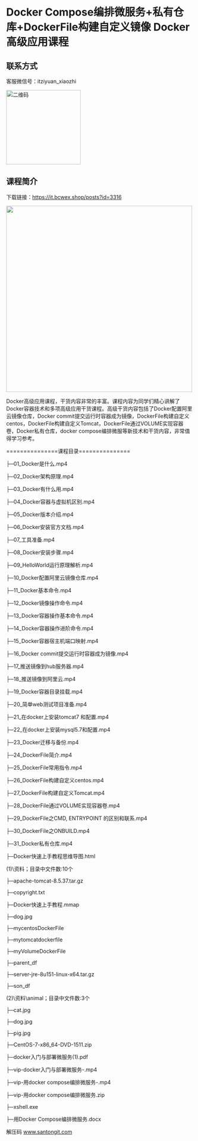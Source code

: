# Docker Compose编排微服务+私有仓库+DockerFile构建自定义镜像 Docker高级应用课程

## 联系方式

客服微信号：itziyuan_xiaozhi

<img src="https://ziyuanyun.oss-cn-guangzhou.aliyuncs.com/common/20240614073449/666b82192834a.jpg" width="200" height="200" alt="二维码">

## 课程简介

下载链接：https://it.bcwex.shop/posts?id=3316

<img src="https://ziyuanyun.oss-cn-guangzhou.aliyuncs.com/yun/20240515185121/664493a9b98dd.jpg" width="500" alt="">

  Docker高级应用课程，干货内容非常的丰富。课程内容为同学们精心讲解了Docker容器技术和多项高级应用干货课程。高级干货内容包括了Docker配置阿里云镜像仓库，Docker commit提交运行时容器成为镜像，DockerFile构建自定义centos，DockerFile构建自定义Tomcat，DockerFile通过VOLUME实现容器卷，Docker私有仓库，docker compose编排微服等新技术和干货内容，非常值得学习参考。

 ===============课程目录===============

 ├─01_Docker是什么.mp4

 ├─02_Docker架构原理.mp4

 ├─03_Docker有什么用.mp4

 ├─04_Docker容器与虚拟机区别.mp4

 ├─05_Docker版本介绍.mp4

 ├─06_Docker安装官方文档.mp4

 ├─07_工具准备.mp4

 ├─08_Docker安装步骤.mp4

 ├─09_HelloWorld运行原理解析.mp4

 ├─10_Docker配置阿里云镜像仓库.mp4

 ├─11_Docker基本命令.mp4

 ├─12_Docker镜像操作命令.mp4

 ├─13_Docker容器操作基本命令.mp4

 ├─14_Docker容器操作进阶命令.mp4

 ├─15_Docker容器宿主机端口映射.mp4

 ├─16_Docker commit提交运行时容器成为镜像.mp4

 ├─17_推送镜像到hub服务器.mp4

 ├─18_推送镜像到阿里云.mp4

 ├─19_Docker容器目录挂载.mp4

 ├─20_简单web测试项目准备.mp4

 ├─21_在docker上安装tomcat7 和配置.mp4

 ├─22_在docker上安装mysql5.7和配置.mp4

 ├─23_Docker迁移与备份.mp4

 ├─24_DockerFile简介.mp4

 ├─25_DockerFile常用指令.mp4

 ├─26_DockerFile构建自定义centos.mp4

 ├─27_DockerFile构建自定义Tomcat.mp4

 ├─28_DockerFile通过VOLUME实现容器卷.mp4

 ├─29_DockerFile之CMD, ENTRYPOINT 的区别和联系.mp4

 ├─30_DockerFile之ONBUILD.mp4

 ├─31_Docker私有仓库.mp4

 ├─Docker快速上手教程思维导图.html

 (1)\资料；目录中文件数:10个

 ├─apache-tomcat-8.5.37.tar.gz

 ├─copyright.txt

 ├─Docker快速上手教程.mmap

 ├─dog.jpg

 ├─mycentosDockerFile

 ├─mytomcatdockerfile

 ├─myVolumeDockerFile

 ├─parent_df

 ├─server-jre-8u151-linux-x64.tar.gz

 ├─son_df

 (2)\资料\animal；目录中文件数:3个

 ├─cat.jpg

 ├─dog.jpg

 ├─pig.jpg

 ├─CentOS-7-x86_64-DVD-1511.zip

 ├─docker入门与部署微服务(1).pdf

 ├─vip-docker入门与部署微服务-.mp4

 ├─vip-用docker compose编排微服务-.mp4

 ├─vip-用docker compose编排微服务.zip

 ├─xshell.exe

 ├─用Docker Compose编排微服务.docx

 解压码 www.santongit.com  
